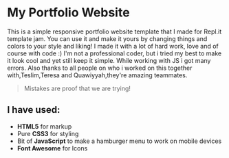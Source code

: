 # My Portfolio Website 

This is a simple responsive portfolio website template that I made for Repl.it template jam. You can use it and make it yours by changing things and colors to your style and liking! I made it with a lot of hard work, love and of course with code :) I'm not a professional coder, but i tried my best to make it look cool and yet still keep it simple. While working with JS i got many errors. Also thanks to all people on who i worked on this together with,Teslim,Teresa and Quawiyyah,they're amazing teammates.

> Mistakes are proof that we are trying!

 

## I have used:
+ **HTML5** for markup
+ Pure **CSS3** for styling 
+ Bit of **JavaScript** to make a hamburger menu to work on mobile devices 
+ **Font Awesome** for Icons 


